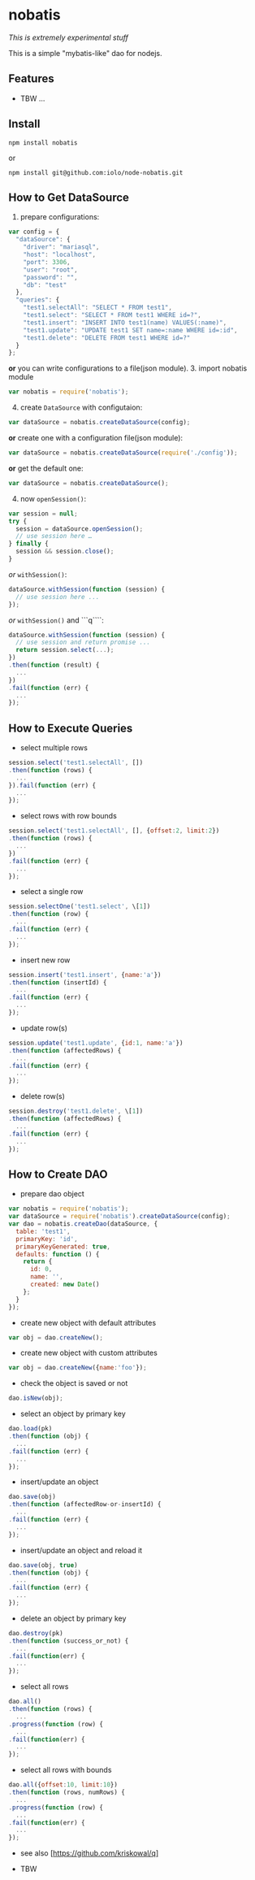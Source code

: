 nobatis
=======

*This is extremely experimental stuff*

This is a simple "mybatis-like" dao for nodejs.

Features
--------

* TBW ...

Install
-------

```
npm install nobatis
```

or

```
npm install git@github.com:iolo/node-nobatis.git
```

How to Get DataSource
----------------------------------------------

1. prepare configurations:
```javascript
var config = {
  "dataSource": {
    "driver": "mariasql",
    "host": "localhost",
    "port": 3306,
    "user": "root",
    "password": "",
    "db": "test"
  },
  "queries": {
    "test1.selectAll": "SELECT * FROM test1",
    "test1.select": "SELECT * FROM test1 WHERE id=?",
    "test1.insert": "INSERT INTO test1(name) VALUES(:name)",
    "test1.update": "UPDATE test1 SET name=:name WHERE id=:id",
    "test1.delete": "DELETE FROM test1 WHERE id=?"
  }
};
```
**or** you can write configurations to a file(json module).
3. import nobatis module
```javascript
var nobatis = require('nobatis');
```
4. create ```DataSource``` with configutaion:
```javascript
var dataSource = nobatis.createDataSource(config);
```
**or** create one with a configuration file(json module):
```javascript
var dataSource = nobatis.createDataSource(require('./config'));
```
**or** get the default one:
```javascript
var dataSource = nobatis.createDataSource();
```
4. now ```openSession()```:
```javascript
var session = null;
try {
  session = dataSource.openSession();
  // use session here …
} finally {
  session && session.close();
}
```
*or* ```withSession()```:
```javascript
dataSource.withSession(function (session) {
  // use session here ...
});
```
*or* ```withSession()``` and ```q````:
```javascript
dataSource.withSession(function (session) {
  // use session and return promise ...
  return session.select(...);
})
.then(function (result) {
  ...
})
.fail(function (err) {
  ...
});
```

How to Execute Queries
----------------------

* select multiple rows
```javascript
session.select('test1.selectAll', [])
.then(function (rows) {
  ...
}).fail(function (err) {
  ...
});
```

* select rows with row bounds
```javascript
session.select('test1.selectAll', [], {offset:2, limit:2})
.then(function (rows) {
  ...
})
.fail(function (err) {
  ...
});
```

* select a single row
```javascript
session.selectOne('test1.select', \[1])
.then(function (row) {
  ...
.fail(function (err) {
  ...
});
```

* insert new row
```javascript
session.insert('test1.insert', {name:'a'})
.then(function (insertId) {
  ...
.fail(function (err) {
  ...
});
```

* update row(s)
```javascript
session.update('test1.update', {id:1, name:'a'})
.then(function (affectedRows) {
  ...
.fail(function (err) {
  ...
});
```

* delete row(s)
```javascript
session.destroy('test1.delete', \[1])
.then(function (affectedRows) {
  ...
.fail(function (err) {
  ...
});
```

How to Create DAO
-----------------

* prepare dao object
```javascript
var nobatis = require('nobatis');
var dataSource = require('nobatis').createDataSource(config);
var dao = nobatis.createDao(dataSource, {
  table: 'test1',
  primaryKey: 'id',
  primaryKeyGenerated: true,
  defaults: function () {
    return {
      id: 0,
      name: '',
      created: new Date()
    };
  }
});
```

* create new object with default attributes
```javascript
var obj = dao.createNew();
```

* create new object with custom attributes
```javascript
var obj = dao.createNew({name:'foo'});
```

* check the object is saved or not
```javascript
dao.isNew(obj);
```

* select an object by primary key
```javascript
dao.load(pk)
.then(function (obj) {
  ...
.fail(function (err) {
  ...
});
```

* insert/update an object
```javascript
dao.save(obj)
.then(function (affectedRow-or-insertId) {
  ...
.fail(function (err) {
  ...
});
```

* insert/update an object and reload it
```javascript
dao.save(obj, true)
.then(function (obj) {
  ...
.fail(function (err) {
  ...
});
```

* delete an object by primary key
```javascript
dao.destroy(pk)
.then(function (success_or_not) {
  ...
.fail(function(err) {
  ...
});
```

* select all rows
```javascript
dao.all()
.then(function (rows) {
  ...
.progress(function (row) {
  ...
.fail(function(err) {
  ...
});
```

* select all rows with bounds
```javascript
dao.all({offset:10, limit:10})
.then(function (rows, numRows) {
  ...
.progress(function (row) {
  ...
.fail(function(err) {
  ...
});
```

* see also [https://github.com/kriskowal/q]

* TBW
